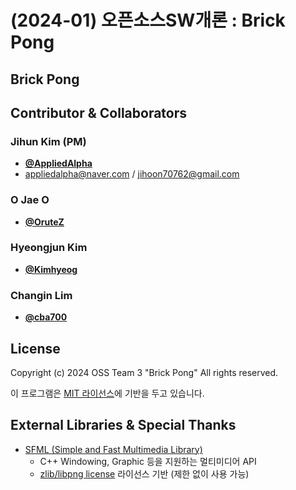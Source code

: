 # (2024-01) 오픈소스SW개론 : Brick Pong

## Brick Pong

## Contributor & Collaborators
### Jihun Kim (PM)
- [**@AppliedAlpha**](https://github.com/AppliedAlpha)   
- <appliedalpha@naver.com> / <jihoon70762@gmail.com>

### O Jae O
- [**@OruteZ**](https://github.com/OruteZ)

### Hyeongjun Kim
- [**@Kimhyeog**](https://github.com/Kimhyeog)

### Changin Lim
- [**@cba700**](https://github.com/cba700)

## License
Copyright (c) 2024 OSS Team 3 "Brick Pong" All rights reserved.

이 프로그램은 [MIT 라이선스](LICENSE.txt)에 기반을 두고 있습니다.

## External Libraries & Special Thanks
- [SFML (Simple and Fast Multimedia Library)](https://github.com/SFML/SFML)
    - C++ Windowing, Graphic 등을 지원하는 멀티미디어 API
    - [zlib/libpng license](https://github.com/SFML/SFML/blob/master/license.md) 라이선스 기반 (제한 없이 사용 가능)
